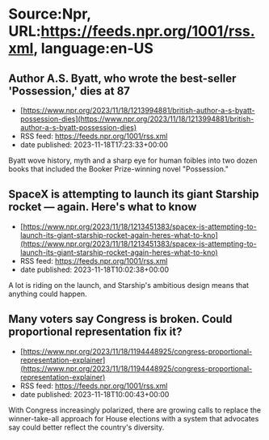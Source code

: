 # Source:Npr, URL:https://feeds.npr.org/1001/rss.xml, language:en-US

## Author A.S. Byatt, who wrote the best-seller 'Possession,' dies at 87
 - [https://www.npr.org/2023/11/18/1213994881/british-author-a-s-byatt-possession-dies](https://www.npr.org/2023/11/18/1213994881/british-author-a-s-byatt-possession-dies)
 - RSS feed: https://feeds.npr.org/1001/rss.xml
 - date published: 2023-11-18T17:23:33+00:00

Byatt wove history, myth and a sharp eye for human foibles into two dozen books that included the Booker Prize-winning novel "Possession."

## SpaceX is attempting to launch its giant Starship rocket — again. Here's what to know
 - [https://www.npr.org/2023/11/18/1213451383/spacex-is-attempting-to-launch-its-giant-starship-rocket-again-heres-what-to-kno](https://www.npr.org/2023/11/18/1213451383/spacex-is-attempting-to-launch-its-giant-starship-rocket-again-heres-what-to-kno)
 - RSS feed: https://feeds.npr.org/1001/rss.xml
 - date published: 2023-11-18T10:02:38+00:00

A lot is riding on the launch, and Starship's ambitious design means that anything could happen.

## Many voters say Congress is broken. Could proportional representation fix it?
 - [https://www.npr.org/2023/11/18/1194448925/congress-proportional-representation-explainer](https://www.npr.org/2023/11/18/1194448925/congress-proportional-representation-explainer)
 - RSS feed: https://feeds.npr.org/1001/rss.xml
 - date published: 2023-11-18T10:00:43+00:00

With Congress increasingly polarized, there are growing calls to replace the winner-take-all approach for House elections with a system that advocates say could better reflect the country's diversity.

